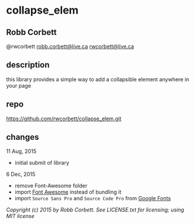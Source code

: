 # collapse_elem
## Robb Corbett

@rwcorbett
robb.corbett@live.ca
rwcorbett@live.ca

## description
this library provides a simple way to add a collapsible element anywhere in your page

## repo
https://github.com/rwcorbett/collapse_elem.git

## changes
11 Aug, 2015
- initial submit of library

6 Dec, 2015
- remove Font-Awesome folder
- import [Font Awesome](https://github.com/FortAwesome/Font-Awesome) instead of bundling it
- import `Source Sans Pro` and `Source Code Pro` from [Google Fonts](https://www.google.com/fonts)

_Copyright (c) 2015 by Robb Corbett. See LICENSE.txt for licensing; using MIT license_
